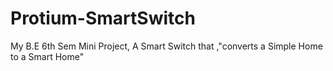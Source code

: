 # Protium-SmartSwitch
 My B.E 6th Sem Mini Project, A Smart Switch that ,"converts a Simple Home to a Smart Home"
